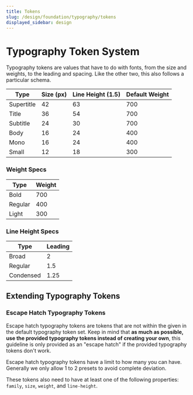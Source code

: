 ```yaml
---
title: Tokens
slug: /design/foundation/typography/tokens
displayed_sidebar: design
---
```

# Typography Token System
Typography tokens are values that have to do with fonts, from the size and weights, to the leading and spacing. Like the
other two, this also follows a particular schema.

| Type       | Size (px) | Line Height (1.5) | Default Weight |
|------------|-----------|-------------------|----------------|
| Supertitle | 42        | 63                | 700            |
| Title      | 36        | 54                | 700            |
| Subtitle   | 24        | 30                | 700            |
| Body       | 16        | 24                | 400            |
| Mono       | 16        | 24                | 400            |
| Small      | 12        | 18                | 300            |

### Weight Specs
| Type    | Weight |
|---------|--------|
| Bold    | 700    |
| Regular | 400    |
| Light   | 300    |

### Line Height Specs
| Type      | Leading |
|-----------|---------|
| Broad     | 2       |
| Regular   | 1.5     |
| Condensed | 1.25    |

## Extending Typography Tokens
### Escape Hatch Typography Tokens
Escape hatch typography tokens are tokens that are not within the given in the default typography token set. Keep in mind that **as much as possible, use the provided typography tokens instead of creating your own**, this guideline is only provided as an "escape hatch" if the provided typography tokens don't work.

Escape hatch typography tokens have a limit to how many you can have. Generally we only allow 1 to 2 presets to avoid complete deviation.

These tokens also need to have at least one of the following properties: `family`, `size`, `weight`, and `line-height`.